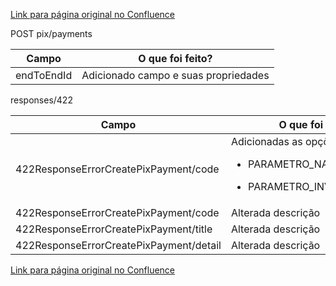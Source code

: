 [Link para página original no Confluence](https://openfinancebrasil.atlassian.net/wiki/spaces/OF/pages/17379787)

POST pix/payments

| **Campo** | **O que foi feito?** |
| --- | --- |
| endToEndId | Adicionado campo e suas propriedades |

 responses/422

| **Campo** | **O que foi feito?** |
| --- | --- |
| 422ResponseErrorCreatePixPayment/code | Adicionadas as opções:<br><ul><li><p>PARAMETRO_NAO_INFORMADO</p></li><li><p>PARAMETRO_INVALIDO</p></li></ul> |
| 422ResponseErrorCreatePixPayment/code | Alterada descrição |
| 422ResponseErrorCreatePixPayment/title | Alterada descrição |
| 422ResponseErrorCreatePixPayment/detail | Alterada descrição |

[Link para página original no Confluence](https://openfinancebrasil.atlassian.net/wiki/spaces/OF/pages/17379787)